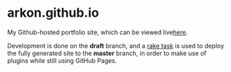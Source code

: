 arkon.github.io
=================

My Github-hosted portfolio site, which can be viewed live[here](http://www.echeung.me).

Development is done on the **draft** branch, and a [rake task](http://ixti.net/software/2013/01/28/using-jekyll-plugins-on-github-pages.html) is used to deploy the fully generated site to the **master** branch, in order to make use of plugins while still using GitHub Pages.
